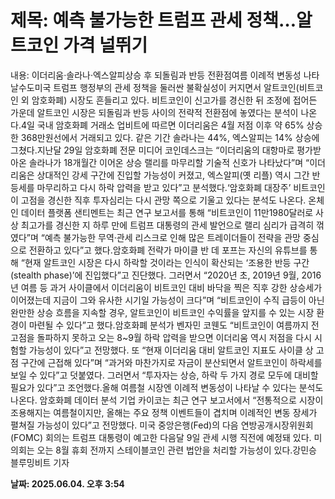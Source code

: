 # **제목: 예측 불가능한 트럼프 관세 정책…알트코인 가격 널뛰기**

  내용: 이더리움·솔라나·엑스알피상승 후 되돌림과 반등 전환점여름 이례적 변동성 나타날수도미국 트럼프 행정부의 관세 정책을 둘러싼 불확실성이 커지면서 알트코인(비트코인 외 암호화폐) 시장도 흔들리고 있다. 비트코인이 신고가를 경신한 뒤 조정에 접어든 가운데 알트코인 시장은 되돌림과 반등 사이의 전략적 전환점에 놓였다는 분석이 나온다.4일 국내 암호화폐 거래소 업비트에 따르면 이더리움은 4월 저점 이후 약 65% 상승한 368만원선에서 거래되고 있다. 같은 기간 솔라나는 44%, 엑스알피는 14% 상승에 그쳤다.지난달 29일 암호화폐 전문 미디어 코인데스크는 “이더리움의 대항마로 평가받아온 솔라나가 18개월간 이어온 상승 랠리를 마무리할 기술적 신호가 나타났다”며 “이더리움은 상대적인 강세 구간에 진입할 가능성이 커졌고, 엑스알피(옛 리플) 역시 그간 반등세를 마무리하고 다시 하락 압력을 받고 있다”고 분석했다.‘암호화폐 대장주’ 비트코인이 고점을 경신한 직후 투자심리는 다시 관망 쪽으로 기울고 있다는 분석도 나온다. 온체인 데이터 플랫폼 샌티멘트는 최근 연구 보고서를 통해 “비트코인이 11만1980달러로 사상 최고가를 경신한 지 하루 만에 트럼프 대통령의 관세 발언으로 랠리 심리가 급격히 꺾였다”며 “예측 불가능한 무역·관세 리스크로 인해 많은 트레이더들이 전략을 관망 중심으로 전환하고 있다”고 했다.암호화폐 전략가 마이클 반 데 포프는 자신의 유튜브를 통해 “현재 알트코인 시장은 다시 하락할 것이라는 인식이 확산되는 ‘조용한 반등 구간(stealth phase)’에 진입했다”고 진단했다. 그러면서 “2020년 초, 2019년 9월, 2016년 여름 등 과거 사이클에서 이더리움이 비트코인 대비 바닥을 찍은 직후 강한 상승세가 이어졌는데 지금이 그와 유사한 시기일 가능성이 크다”며 “비트코인이 수직 급등이 아닌 완만한 상승 흐름을 지속할 경우, 알트코인이 비트코인 수익률을 앞지를 수 있는 시장 환경이 마련될 수 있다”고 했다.암호화폐 분석가 벤자민 코웬도 “비트코인이 여름까지 전고점을 돌파하지 못하고 오는 8~9월 하락 압력을 받으면 이더리움 역시 저점을 다시 시험할 가능성이 있다”고 전망했다. 또 “현재 이더리움 대비 알트코인 지표도 사이클 상 고점 구간에 근접해 있다”며 “과거와 마찬가지로 자금이 분산되면서 알트코인이 하락세를 보일 수 있다”고 덧붙였다. 그러면서 “투자자는 상승, 하락 두 가지 경로 모두에 대비할 필요가 있다”고 조언했다.올해 여름철 시장엔 이례적 변동성이 나타날 수 있다는 분석도 나온다. 암호화폐 데이터 분석 기업 카이코는 최근 연구 보고서에서 “전통적으로 시장이 조용해지는 여름철이지만, 올해는 주요 정책 이벤트들이 겹치며 이례적인 변동 장세가 펼쳐질 가능성이 있다”고 전망했다. 미국 중앙은행(Fed)의 다음 연방공개시장위원회(FOMC) 회의는 트럼프 대통령이 예고한 다음달 9일 관세 시행 직전에 예정돼 있다. 미 의회는 오는 8월 휴회 전까지 스테이블코인 관련 법안을 처리할 가능성이 있다.강민승 블루밍비트 기자

  **날짜: 2025.06.04. 오후 3:54**